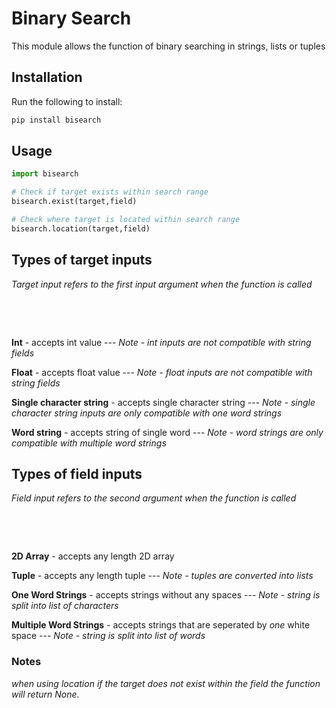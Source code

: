 # Binary Search

This module allows the function of binary searching in strings, lists or tuples



## Installation

Run the following to install:
```python
pip install bisearch
```



## Usage
```python
import bisearch 

# Check if target exists within search range
bisearch.exist(target,field)

# Check where target is located within search range
bisearch.location(target,field)
```


## Types of target inputs 
*Target input refers to the first input argument when the function is called*  
<p>&nbsp;</p>  
<p>&nbsp;</p>  

**Int** - accepts int value --- *Note - int inputs are not compatible with string fields*


**Float** - accepts float value --- *Note - float inputs are not compatible with string fields*


**Single character string** - accepts single character string --- *Note - single character string inputs are only compatible with one word strings*


**Word string** - accepts string of single word --- *Note - word strings are only compatible with multiple word strings*



## Types of field inputs
*Field input refers to the second argument when the function is called*
<p>&nbsp;</p>  
<p>&nbsp;</p>  

**2D Array** - accepts any length 2D array


**Tuple** - accepts any length tuple --- *Note - tuples are converted into lists*


**One Word Strings** - accepts strings without any spaces --- *Note - string is split into list of characters*


**Multiple Word Strings** - accepts strings that are seperated by *one* white space --- *Note - string is split into list of words*





### Notes
*when using location if the target does not exist within the field the function will return None.*


